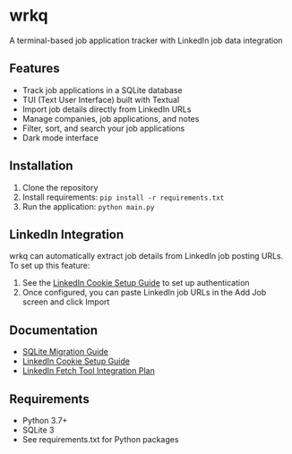 # wrkq

A terminal-based job application tracker with LinkedIn job data integration

## Features

- Track job applications in a SQLite database
- TUI (Text User Interface) built with Textual
- Import job details directly from LinkedIn URLs
- Manage companies, job applications, and notes
- Filter, sort, and search your job applications
- Dark mode interface

## Installation

1. Clone the repository
2. Install requirements: `pip install -r requirements.txt`
3. Run the application: `python main.py`

## LinkedIn Integration

wrkq can automatically extract job details from LinkedIn job posting URLs. To set up this feature:

1. See the [LinkedIn Cookie Setup Guide](docs/linkedin_cookie_setup.md) to set up authentication
2. Once configured, you can paste LinkedIn job URLs in the Add Job screen and click Import

## Documentation

- [SQLite Migration Guide](docs/sqlite_migration.md)
- [LinkedIn Cookie Setup Guide](docs/linkedin_cookie_setup.md)
- [LinkedIn Fetch Tool Integration Plan](docs/fetch_tool_integration_plan.md)

## Requirements

- Python 3.7+
- SQLite 3
- See requirements.txt for Python packages